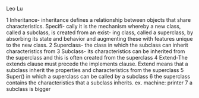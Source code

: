 Leo Lu

1
Inheritance- inheritance defines a relationship between objects that share characteristics. Specifi- cally it is the mechanism whereby a new class, called a subclass, is created from an exist- ing class, called a superclass, by absorbing its state and behavior and augmenting these with features unique to the new class. 
2
Superclass- the class in which the subclass can inherit characteristics from
3
Subclass- its characteristics can be inherited from the superclass and this is often created from the superclass
4
Extend-The extends clause must precede the implements clause. Extend means that a subclass inherit the properties and characteristics from the superclass
5
Super() in which a superclass can be called by a subclass
6
the superclass contains the characteristics that a subclass inherits.
ex.  machine: printer
7
a subclass is bigger
 
